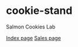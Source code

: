 # cookie-stand
Salmon Cookies Lab

[Index page](https://lindseyshepard.github.io/cookie-stand/index)
[Sales page](https://lindseyshepard.github.io/cookie-stand/sales)
